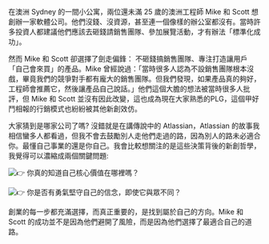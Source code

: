 在澳洲 Sydney 的一間小公寓，兩位還未滿 25 歲的澳洲工程師 Mike 和 Scott 想創辦一家軟體公司。他們沒錢、沒資源，甚至連一個像樣的辦公室都沒有。當時許多投資人都建議他們應該去砸錢請銷售團隊、參加展覽活動，才有辦法「標準化成功」。

然而 Mike 和 Scott 卻選擇了劍走偏鋒： 不砸錢搞銷售團隊、專注打造讓用戶「自己會來買」的產品。Mike 曾經說過：「當時很多人認為不設銷售團隊根本沒戲，畢竟我們的競爭對手都有龐大的銷售團隊。但我們發現，如果產品真的夠好，工程師會推薦它，然後讓產品自己說話。」他們這個大膽的想法被當時很多人批評，但 Mike 和 Scott 並沒有因此改變，這也成為現在大家熟悉的PLG，這個甲好鬥相報的行銷模式也紛紛被其他新創效仿。

大家猜到是哪家公司了嗎? 沒錯就是在講傳說中的 Atlassian，Atlassian 的故事我相信蠻多人都看過，但我不會去鼓勵別人走他們走過的路，因為別人的路未必適合你。最懂自己事業的還是你自己。我會比較想關注的是這些決策背後的新創哲學，我覺得可以濃縮成兩個關鍵問題:

![👉](https://static.xx.fbcdn.net/images/emoji.php/v9/t51/1/16/1f449.png) 你真的知道自己核心價值在哪裡嗎？

![👉](https://static.xx.fbcdn.net/images/emoji.php/v9/t51/1/16/1f449.png) 你是否有勇氣堅守自己的信念，即使它與眾不同？

創業的每一步都充滿選擇，而真正重要的，是找到屬於自己的方向。Mike 和 Scott 的成功並不是因為他們避開了風險，而是因為他們選擇了最適合自己的道路。